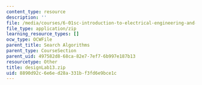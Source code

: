 ```yaml
---
content_type: resource
description: ''
file: /media/courses/6-01sc-introduction-to-electrical-engineering-and-computer-science-i-spring-2011/8890d92c6e6ed28a331bf3fd6e9bce1c_designLab13.zip
file_type: application/zip
learning_resource_types: []
ocw_type: OCWFile
parent_title: Search Algorithms
parent_type: CourseSection
parent_uid: 497582d8-68ca-82e7-7ef7-6b997e187b13
resourcetype: Other
title: designLab13.zip
uid: 8890d92c-6e6e-d28a-331b-f3fd6e9bce1c
---
```


